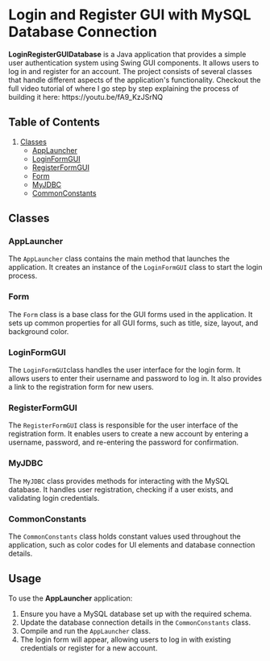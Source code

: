 <!DOCTYPE html>
<html>

<body>

<h1>Login and Register GUI with MySQL Database Connection </h1>

<p><strong>LoginRegisterGUIDatabase</strong> is a Java application that provides a simple user authentication system using Swing GUI components. It allows users to log in and register for an account. The project consists of several classes that handle different aspects of the application's functionality. Checkout the full video tutorial of where I go step by step explaining the process of building it here: https://youtu.be/fA9_KzJSrNQ</p>

<h2>Table of Contents</h2>

<ol>
   <li><a href="#classes">Classes</a>
        <ul>
            <li><a href="#applauncher">AppLauncher</a></li>
            <li><a href="#loginformgui">LoginFormGUI</a></li>
            <li><a href="#registerformgui">RegisterFormGUI</a></li>
            <li><a href="#form">Form</a></li>
            <li><a href="#myjdbc">MyJDBC</a></li>
            <li><a href="#commonconstants">CommonConstants</a></li>
        </ul>
    </li>
</ol>

<h2 id="classes">Classes</h2>

<h3 id="applauncher">AppLauncher</h3>
<p>The <code>AppLauncher</code> class contains the main method that launches the application. It creates an instance of the <code>LoginFormGUI</code> class to start the login process.</p>

<h3 id="form">Form</h3>
<p>The <code>Form</code> class is a base class for the GUI forms used in the application. It sets up common properties for all GUI forms, such as title, size, layout, and background color.</p>

<h3 id="loginformgui">LoginFormGUI</h3>
<p>The <code>LoginFormGUI</code>class handles the user interface for the login form. It allows users to enter their username and password to log in. It also provides a link to the registration form for new users.</p>

<h3 id="registerformgui">RegisterFormGUI</h3>
<p>The <code>RegisterFormGUI</code> class is responsible for the user interface of the registration form. It enables users to create a new account by entering a username, password, and re-entering the password for confirmation.</p>

<h3 id="myjdbc">MyJDBC</h3>
<p>The <code>MyJDBC</code> class provides methods for interacting with the MySQL database. It handles user registration, checking if a user exists, and validating login credentials.</p>

<h3 id="commonconstants">CommonConstants</h3>
<p>The <code>CommonConstants</code> class holds constant values used throughout the application, such as color codes for UI elements and database connection details.</p>

<h2>Usage</h2>

<p>To use the <strong>AppLauncher</strong> application:</p>
<ol>
    <li>Ensure you have a MySQL database set up with the required schema.</li>
    <li>Update the database connection details in the <code>CommonConstants</code> class.</li>
    <li>Compile and run the <code>AppLauncher</code> class.</li>
    <li>The login form will appear, allowing users to log in with existing credentials or register for a new account.</li>
</ol>
</body>

</html>
